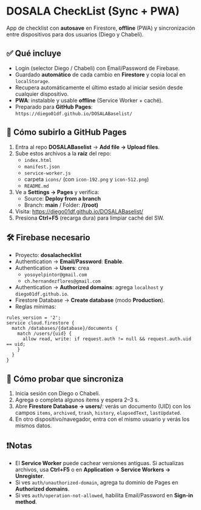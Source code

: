 # DOSALA CheckList (Sync + PWA)

App de checklist con **autosave** en Firestore, **offline** (PWA) y sincronización entre dispositivos para dos usuarios (Diego y Chabeli).

## ✅ Qué incluye
- Login (selector Diego / Chabeli) con Email/Password de Firebase.
- Guardado **automático** de cada cambio en **Firestore** y copia local en `localStorage`.
- Recupera automáticamente el último estado al iniciar sesión desde cualquier dispositivo.
- **PWA**: instalable y usable **offline** (Service Worker + caché).
- Preparado para **GitHub Pages**: `https://diego01df.github.io/DOSALABaselist/`

## 🚀 Cómo subirlo a GitHub Pages
1. Entra al repo **DOSALABaselist** → **Add file → Upload files**.
2. Sube estos archivos a la **raíz** del repo:
   - `index.html`
   - `manifest.json`
   - `service-worker.js`
   - carpeta `icons/` (con `icon-192.png` y `icon-512.png`)
   - `README.md`
3. Ve a **Settings → Pages** y verifica:
   - Source: **Deploy from a branch**
   - Branch: **main** / Folder: **/(root)**
4. Visita: https://diego01df.github.io/DOSALABaselist/  
5. Presiona **Ctrl+F5** (recarga dura) para limpiar caché del SW.

## 🛠️ Firebase necesario
- Proyecto: **dosalachecklist**
- Authentication → **Email/Password**: **Enable**.
- Authentication → **Users**: crea
  - `yosoyelpintor@gmail.com`
  - `ch.hernandezflores@gmail.com`
- Authentication → **Authorized domains**: agrega `localhost` y `diego01df.github.io`.
- Firestore Database → **Create database** (modo **Production**).  
- Reglas mínimas:
```
rules_version = '2';
service cloud.firestore {
  match /databases/{database}/documents {
    match /users/{uid} {
      allow read, write: if request.auth != null && request.auth.uid == uid;
    }
  }
}
```

## 🧪 Cómo probar que sincroniza
1. Inicia sesión con Diego o Chabeli.
2. Agrega o completa algunos ítems y espera 2–3 s.
3. Abre **Firestore Database → users/**: verás un documento (UID) con los campos `items`, `archived`, `trash`, `history`, `elapsedText`, `lastUpdated`.
4. En otro dispositivo/navegador, entra con el mismo usuario y verás los mismos datos.

## ❗Notas
- El **Service Worker** puede cachear versiones antiguas. Si actualizas archivos, usa **Ctrl+F5** o en **Application → Service Workers → Unregister**.
- Si ves `auth/unauthorized-domain`, agrega tu dominio de Pages en **Authorized domains**.
- Si ves `auth/operation-not-allowed`, habilita Email/Password en **Sign-in method**.
